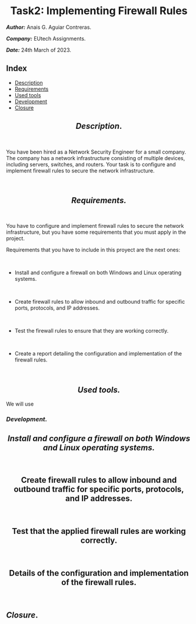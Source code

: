 <center>

# Task2: Implementing Firewall Rules

</center>

***Author:*** Anais G. Aguiar Contreras.

***Company:*** EUtech Assignments.

***Date:*** 24th March of 2023.

## **Index**

+ [Description](#id1)
+ [Requirements](#id2)
+ [Used tools](#id3)
+ [Development](#id4)
+ [Closure](#id5)

<center>

## ***Description***. <a name="id1"></a>

</center>
<br>

You have been hired as a Network Security Engineer for a small company. The company has a network infrastructure consisting of multiple devices, including servers, switches, and routers. Your task is to configure and implement firewall rules to secure the network infrastructure.

<br>

<center>

## ***Requirements.*** <a name="id2"></a>

</center>

<br>

You have to configure and implement firewall rules to secure the network infrastructure, but you have some requirements that you must apply in the project.

Requirements that you have to include in this proyect are the next ones:

<br>

* Install and configure a firewall on both Windows and Linux operating systems.

<br>

* Create firewall rules to allow inbound and outbound traffic for specific ports, protocols, and IP addresses.

<br>

* Test the firewall rules to ensure that they are working correctly.

<br>

* Create a report detailing the configuration and implementation of the firewall rules.

<br>


<center>

## ***Used tools.*** <a name="id3"></a>

</center>

We will use 

### ***Development.*** <a name="id4"></a>

<center>


## ***Install and configure a firewall on both Windows and Linux operating systems.***

</center>

<br>



<center>

## **Create firewall rules to allow inbound and outbound traffic for specific ports, protocols, and IP addresses.**

</center>

<br>



<center>

## **Test that the applied firewall rules are working correctly.**

</center>

<br>



<center>

## **Details of the configuration and implementation of the firewall rules.**

</center>

<br>



## ***Closure***. <a name="id5"></a>

</center>

<br>

